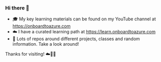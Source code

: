 ### Hi there 👋

- 🎓 My key learning materials can be found on my YouTube channel at https://onboardtoazure.com
- ☁️ I have a curated learning path at https://learn.onboardtoazure.com
- 🔎 Lots of repos around different projects, classes and random information. Take a look around!

Thanks for visiting!
☁️🤙💪


<!--
**johnthebrit/johnthebrit** is a ✨ _special_ ✨ repository because its `README.md` (this file) appears on your GitHub profile.

Here are some ideas to get you started:

- 🔭 I’m currently working on ...
- 🌱 I’m currently learning ...
- 👯 I’m looking to collaborate on ...
- 🤔 I’m looking for help with ...
- 💬 Ask me about ...
- 📫 How to reach me: ...
- 😄 Pronouns: ...
- ⚡ Fun fact: ...
-->

